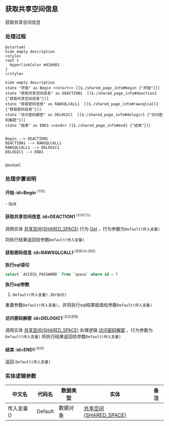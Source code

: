 ## 获取共享空间信息 <!-- {docsify-ignore-all} -->

   获取共享空间信息

### 处理过程

```plantuml
@startuml
hide empty description
<style>
root {
  HyperlinkColor #42b983
}
</style>

hide empty description
state "开始" as Begin <<start>> [[$./shared_page_info#begin {"开始"}]]
state "获取共享空间信息" as DEACTION1  [[$./shared_page_info#deaction1 {"获取共享空间信息"}]]
state "获取密码信息" as RAWSQLCALL1  [[$./shared_page_info#rawsqlcall1 {"获取密码信息"}]]
state "访问密码解密" as DELOGIC1  [[$./shared_page_info#delogic1 {"访问密码解密"}]]
state "结束" as END1 <<end>> [[$./shared_page_info#end1 {"结束"}]]


Begin --> DEACTION1
DEACTION1 --> RAWSQLCALL1
RAWSQLCALL1 --> DELOGIC1
DELOGIC1 --> END1


@enduml
```


### 处理步骤说明

#### 开始 :id=Begin<sup class="footnote-symbol"> <font color=gray size=1>[开始]</font></sup>



*- N/A*
#### 获取共享空间信息 :id=DEACTION1<sup class="footnote-symbol"> <font color=gray size=1>[实体行为]</font></sup>



调用实体 [共享空间(SHARED_SPACE)](module/Wiki/shared_space.md) 行为 [Get](module/Wiki/shared_space#行为) ，行为参数为`Default(传入变量)`

将执行结果返回给参数`Default(传入变量)`

#### 获取密码信息 :id=RAWSQLCALL1<sup class="footnote-symbol"> <font color=gray size=1>[直接SQL调用]</font></sup>



<p class="panel-title"><b>执行sql语句</b></p>

```sql
select `ACCESS_PASSWORD` from `space` where id = ?
```

<p class="panel-title"><b>执行sql参数</b></p>

1. `Default(传入变量).ID(标识)`

重置参数`Default(传入变量)`，并将执行sql结果赋值给参数`Default(传入变量)`

#### 访问密码解密 :id=DELOGIC1<sup class="footnote-symbol"> <font color=gray size=1>[实体逻辑]</font></sup>



调用实体 [共享空间(SHARED_SPACE)](module/Wiki/shared_space.md) 处理逻辑 [访问密码解密]((module/Wiki/shared_space/logic/decrypt_access_key.md)) ，行为参数为`Default(传入变量)`
将执行结果返回给参数`Default(传入变量)`

#### 结束 :id=END1<sup class="footnote-symbol"> <font color=gray size=1>[结束]</font></sup>



返回 `Default(传入变量)`



### 实体逻辑参数

|    中文名   |    代码名    |  数据类型    |  实体   |备注 |
| --------| --------| -------- | -------- | --------   |
|传入变量(<i class="fa fa-check"/></i>)|Default|数据对象|[共享空间(SHARED_SPACE)](module/Wiki/shared_space.md)||
